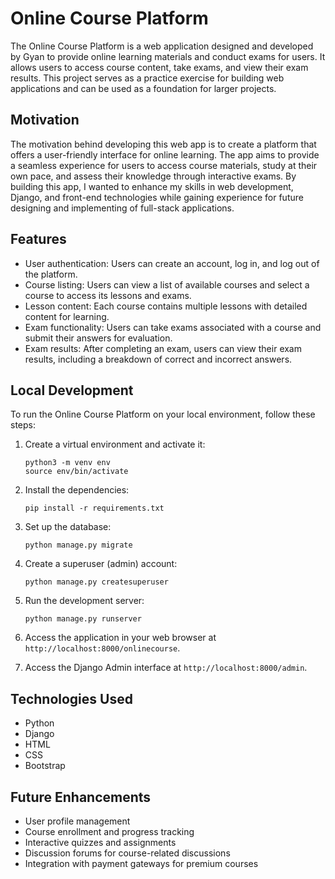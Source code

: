 # Online Course Platform

The Online Course Platform is a web application designed and developed by Gyan to provide online learning materials and conduct exams for users. It allows users to access course content, take exams, and view their exam results. This project serves as a practice exercise for building web applications and can be used as a foundation for larger projects.

## Motivation

The motivation behind developing this web app is to create a platform that offers a user-friendly interface for online learning. The app aims to provide a seamless experience for users to access course materials, study at their own pace, and assess their knowledge through interactive exams. By building this app, I wanted to enhance my skills in web development, Django, and front-end technologies while gaining experience for future designing and implementing of full-stack applications.

## Features

- User authentication: Users can create an account, log in, and log out of the platform.
- Course listing: Users can view a list of available courses and select a course to access its lessons and exams.
- Lesson content: Each course contains multiple lessons with detailed content for learning.
- Exam functionality: Users can take exams associated with a course and submit their answers for evaluation.
- Exam results: After completing an exam, users can view their exam results, including a breakdown of correct and incorrect answers.

## Local Development

To run the Online Course Platform on your local environment, follow these steps:

1. Create a virtual environment and activate it:

   ```shell
   python3 -m venv env
   source env/bin/activate
   ```

2. Install the dependencies:

   ```shell
   pip install -r requirements.txt
   ```

3. Set up the database:

   ```shell
   python manage.py migrate
   ```

4. Create a superuser (admin) account:

   ```shell
   python manage.py createsuperuser
   ```

5. Run the development server:

   ```shell
   python manage.py runserver
   ```

6. Access the application in your web browser at `http://localhost:8000/onlinecourse`.

7. Access the Django Admin interface at `http://localhost:8000/admin`.

## Technologies Used

- Python
- Django
- HTML
- CSS
- Bootstrap

## Future Enhancements

- User profile management
- Course enrollment and progress tracking
- Interactive quizzes and assignments
- Discussion forums for course-related discussions
- Integration with payment gateways for premium courses
